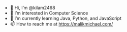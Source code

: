 - 👋 Hi, I’m @kilam2468
- 👀 I’m interested in Computer Science
- 🌱 I’m currently learning Java, Python, and JavaScript
- 📫 How to reach me at https://malikmichael.com/

<!---
kilam2468/kilam2468 is a ✨ special ✨ repository because its `README.md` (this file) appears on your GitHub profile.
You can click the Preview link to take a look at your changes.
--->

